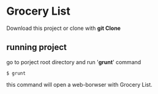 # Grocery List
Download this project or clone with **git Clone**

## running project

go to porject root directory and run '**grunt**' command

```
$ grunt
```

this command will open a web-borwser with Grocery List.
